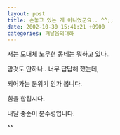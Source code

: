 ```yaml
---
layout: post
title: 손놓고 있는 게 아니었군요.. ^^;;
date: 2002-10-30 15:41:21 +0900
categories: 깨달음의대화
---
```

저는 도대체 노무현 동네는 뭐하고 있나..
  
암것도 안하나.. 너무 답답해 했는데,
  
되어가는 분위기 인가 봅니다.
  

  
힘을 합칩시다.
  
내달 중순이 분수령입니다.
  
^^